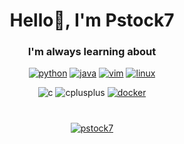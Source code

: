 <!--
**Pstock7/Pstock7** is a ✨ _special_ ✨ repository because its `README.md` (this file) appears on your GitHub profile.

Here are some ideas to get you started:

- 🔭 I’m currently working on ...
- 🌱 I’m currently learning ...
- 👯 I’m looking to collaborate on ...
- 🤔 I’m looking for help with ...
- 💬 Ask me about ...
- 📫 How to reach me: ...
- 😄 Pronouns: ...
- ⚡ Fun fact: ...
-->

<h1 align="center">Hello👋, I'm Pstock7</h1>

<h3 align="center"><b>I'm always learning about</b></h3>
<p align="center">
    <!-- Python -->
    <a href="https://www.python.org" target="_blank" rel="noreferrer"> <img src="https://img.shields.io/badge/Python-3776AB?style=for-the-badge&logo=python&logoColor=white" alt="python"/></a>
    <!-- Java -->
    <a href="https://www.java.com" target="_blank" rel="noreferrer"> <img src="https://img.shields.io/badge/Java-f8981d?style=for-the-badge&logo=java&logoColor=white" alt="java"/></a>
    <!-- Vim -->
    <a href="https://www.vim.org" target="_blank" rel="noreferrer"> <img src="https://img.shields.io/badge/Vim-019733?style=for-the-badge&logo=vim&logoColor=white" alt="vim"/></a>
    <!-- Vim -->
    <a href="https://www.linux.org" target="_blank" rel="noreferrer"> <img src="https://img.shields.io/badge/Linux-FCC624?style=for-the-badge&logo=linux&logoColor=white" alt="linux"/></a>
</p>

<p align="center">
    <!-- C -->
    <a target="_blank" rel="noreferrer"> <img src="https://img.shields.io/badge/C-4d555e?style=for-the-badge&logo=c&logoColor=white" alt="c"/></a>
    <!-- C++ -->
    <a target="_blank" rel="noreferrer"> <img src="https://img.shields.io/badge/C%2B%2B-00599C?style=for-the-badge&logo=c%2B%2B&logoColor=white" alt="cplusplus"/></a>
    <!-- Docker -->
    <a href="https://www.docker.com/" target="_blank" rel="noreferrer"> <img src="https://img.shields.io/badge/Docker-2496ec?style=for-the-badge&logo=docker&logoColor=white" alt="docker"/></a>
</p>

<h1 align="center"></h3>
<p align="center">
    <!-- Profile views -->
    <a href="" target="blank"><img align="center" src="https://komarev.com/ghpvc/?username=pstock7&label=Profile%20views&color=0e75b6&style=flat-square" alt="pstock7"/></a>
</p>

